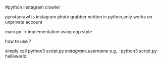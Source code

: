 #python instagram crawler

pynstacrawl is instagram photo grabber written in python,only works on unprivate account

main.py -> implementation using oop style

how to use ?

simply call python3 script.py _instagram_username_
e.g. : python3 script.py helloworld
